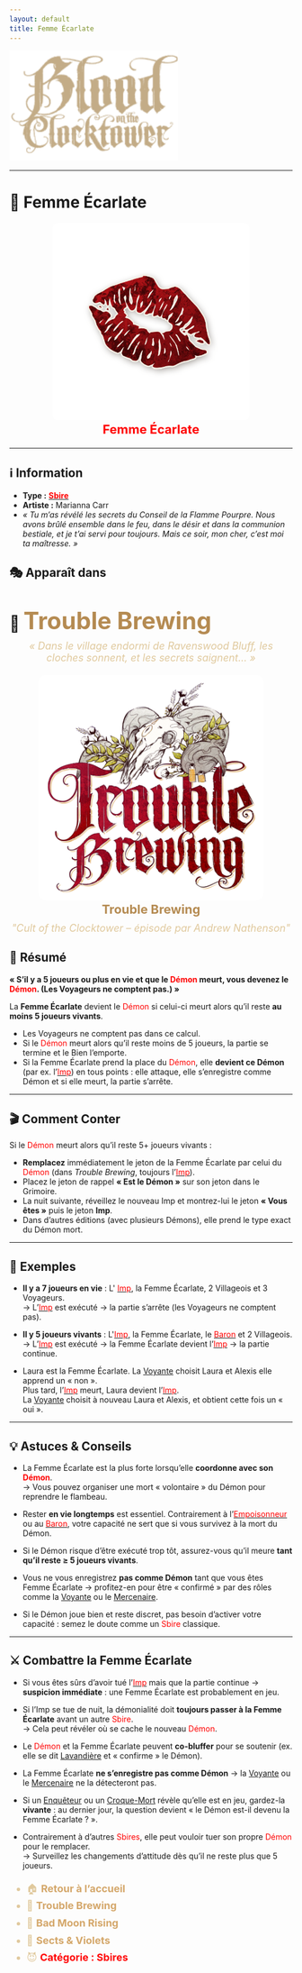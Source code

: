 ```yaml
---
layout: default
title: Femme Écarlate   
---
```



<p align="left">
  <a href="/botc-fr-bambi/">
    <img src="../images/logo.png" alt="Accueil BotC FR" width="300">
  </a>
</p>

---

# 💃 Femme Écarlate  

<!-- 🧩 Image centrée cliquable avec nom centré en dessous -->
<div style="text-align:center; margin: 20px 0;">
  <a href="./femmeecarlate.html" style="text-decoration:none;">
    <img src="../images/Icon_scarletwoman.png" alt="Femme Écarlate" width="350" style="border-radius:8px;">
    <br>
    <span style="color:red; font-weight:bold; font-size:22px;">Femme Écarlate</span>
  </a>
</div>


---

## ℹ️ Information  

- **Type :** [<span style="color:red">**Sbire**</span>](../sbires.md)  
- **Artiste :** Marianna Carr  
- *« Tu m’as révélé les secrets du Conseil de la Flamme Pourpre. Nous avons brûlé ensemble dans le feu, dans le désir et dans la communion bestiale, et je t’ai servi pour toujours. Mais ce soir, mon cher, c’est moi ta maîtresse. »*  


## 🎭 Apparaît dans  

# 🍺 <span style="color:#b58b52; font-weight:bold; font-size:42px;">Trouble Brewing</span>

<p style="text-align:center; color:#e0c99d; font-style:italic; font-size:18px; margin-top:-10px;">
  « Dans le village endormi de Ravenswood Bluff, les cloches sonnent, et les secrets saignent… »
</p>


<div style="text-align:center; margin: 20px 0;">
  <a href="../trouble_brewing.html" style="text-decoration:none;">
    <img src="../images/Logo_trouble_brewing.png" alt= "Trouble Brewing" width="400" style="border-radius:12px;">
    <br>
    <span style="color:#b58b52; font-weight:bold; font-size:22px;">Trouble Brewing</span>
  </a>
</div>


<p style="text-align:center; color:#e0c99d; font-style:italic; font-size:18px; margin-top:-10px;">
"Cult of the Clocktower – épisode par Andrew Nathenson"
</p>

## 📖 Résumé  

**« S’il y a 5 joueurs ou plus en vie et que le <span style="color:red">Démon</span> meurt, vous devenez le <span style="color:red">Démon</span>. (Les Voyageurs ne comptent pas.) »**

La **Femme Écarlate** devient le <span style="color:red">Démon</span> si celui-ci meurt alors qu’il reste **au moins 5 joueurs vivants**.  

- Les Voyageurs ne comptent pas dans ce calcul.  
- Si le <span style="color:red">Démon</span> meurt alors qu’il reste moins de 5 joueurs, la partie se termine et le Bien l’emporte.  
- Si la Femme Écarlate prend la place du <span style="color:red">Démon</span>, elle **devient ce Démon** (par ex. l’[<span style="color:red">Imp</span>](imp.md)) en tous points : elle attaque, elle s’enregistre comme Démon et si elle meurt, la partie s’arrête.  

---

## 🎬 Comment Conter  

Si le <span style="color:red">Démon</span> meurt alors qu’il reste 5+ joueurs vivants :  
- **Remplacez** immédiatement le jeton de la Femme Écarlate par celui du <span style="color:red">Démon</span> (dans *Trouble Brewing*, toujours l’[<span style="color:red">Imp</span>](imp.md)).  
- Placez le jeton de rappel **« Est le Démon »** sur son jeton dans le Grimoire.  
- La nuit suivante, réveillez le nouveau Imp et montrez-lui le jeton **« Vous êtes »** puis le jeton **Imp**.  
- Dans d’autres éditions (avec plusieurs Démons), elle prend le type exact du Démon mort.  

---

## 🧾 Exemples  

- **Il y a 7 joueurs en vie** : L' [<span style="color:red">Imp</span>](imp.md), la Femme Écarlate, 2 Villageois et 3 Voyageurs.  
  → L’[<span style="color:red">Imp</span>](imp.md) est exécuté → la partie s’arrête (les Voyageurs ne comptent pas).  

- **Il y 5 joueurs vivants** : L'[<span style="color:red">Imp</span>](imp.md), la Femme Écarlate, le [<span style="color:red">Baron</span>](baron.md) et 2 Villageois.  
  → L’[<span style="color:red">Imp</span>](imp.md) est exécuté → la Femme Écarlate devient l’[<span style="color:red">Imp</span>](imp.md)  → la partie continue.  

- Laura est la Femme Écarlate. La [Voyante](voyante.md) choisit Laura et Alexis elle apprend un « non ».  
  Plus tard, l’[<span style="color:red">Imp</span>](imp.md) meurt, Laura devient l’[<span style="color:red">Imp</span>](imp.md).  
  La [Voyante](voyante.md) choisit à nouveau Laura et Alexis, et obtient cette fois un « oui ».  

---

## 💡 Astuces & Conseils  

- La Femme Écarlate est la plus forte lorsqu’elle **coordonne avec son <span style="color:red">Démon</span>**.  
  → Vous pouvez organiser une mort « volontaire » du Démon pour reprendre le flambeau.  

- Rester **en vie longtemps** est essentiel. Contrairement à l’[<span style="color:red">Empoisonneur</span>](empoisonneur.md) ou au [<span style="color:red">Baron</span>](baron.md), votre capacité ne sert que si vous survivez à la mort du Démon.  

- Si le Démon risque d’être exécuté trop tôt, assurez-vous qu’il meure **tant qu’il reste ≥ 5 joueurs vivants**.  

- Vous ne vous enregistrez **pas comme Démon** tant que vous êtes Femme Écarlate → profitez-en pour être « confirmé » par des rôles comme la [Voyante](voyante.md) ou le [Mercenaire](mercenaire.md).  

- Si le Démon joue bien et reste discret, pas besoin d’activer votre capacité : semez le doute comme un <span style="color:red">Sbire</span> classique.  

---

## ⚔️ Combattre la Femme Écarlate  

- Si vous êtes sûrs d’avoir tué l’[<span style="color:red">Imp</span>](imp.md) mais que la partie continue → **suspicion immédiate** : une Femme Écarlate est probablement en jeu.  

- Si l’Imp se tue de nuit, la démonialité doit **toujours passer à la Femme Écarlate** avant un autre <span style="color:red">Sbire</span>.  
  → Cela peut révéler où se cache le nouveau <span style="color:red">Démon</span>.  

- Le <span style="color:red">Démon</span> et la Femme Écarlate peuvent **co-bluffer** pour se soutenir (ex. elle se dit [Lavandière](lavandiere.md) et « confirme » le Démon).  

- La Femme Écarlate **ne s’enregistre pas comme Démon** → la [Voyante](voyante.md) ou le [Mercenaire](mercenaire.md) ne la détecteront pas.  

- Si un [Enquêteur](enqueteur.md) ou un [Croque-Mort](croquemort.md) révèle qu’elle est en jeu, gardez-la **vivante** : au dernier jour, la question devient « le Démon est-il devenu la Femme Écarlate ? ».  

- Contrairement à d’autres <span style="color:red">Sbires</span>, elle peut vouloir tuer son propre <span style="color:red">Démon</span> pour le remplacer.  
  → Surveillez les changements d’attitude dès qu’il ne reste plus que 5 joueurs.  
<ul style="color:#e0c99d; font-size:18px; line-height:1.7;">
  <li>🏠 <a href="/botc-fr-bambi/" style="color:#d4a76a; font-weight:bold; text-decoration:none;">Retour à l’accueil</a></li>
  <li>🍺 <a href="../trouble_brewing.html" style="color:#d4a76a; font-weight:bold; text-decoration:none;">Trouble Brewing</a></li>
  <li>🌛 <a href="../bmr.html" style="color:#d4a76a; font-weight:bold; text-decoration:none;">Bad Moon Rising</a></li>
  <li>🌸 <a href="../sv.html" style="color:#d4a76a; font-weight:bold; text-decoration:none;">Sects & Violets</a></li>
  <li>😈 <a href="../sbires.html" style="color:red; font-weight:bold; text-decoration:none;">Catégorie : Sbires</a></li>
</ul>


